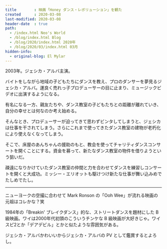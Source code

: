 ```yaml
---
title        : 映画「Honey ダンス・レボリューション」を観た
created      : 2020-03-08
last-modified: 2020-03-08
header-date  : true
path:
  - /index.html Neo's World
  - /blog/index.html Blog
  - /blog/2020/index.html 2020年
  - /blog/2020/03/index.html 03月
hidden-info:
  - original-blog: El Mylar
---
```


2003年。ジェシカ・アルバ主演。

バイトをしながら地域の子どもたちにダンスを教え、プロのダンサーを夢見るジェシカ・アルバ。運良く売れっ子プロデューサーの目に止まり、ミュージックビデオに出演するようになる。

有名になる一方、親友たちや、ダンス教室の子どもたちとの距離が離れていき、自分の幸せとは何なのか考え始める。

そんなとき、プロデューサーが迫ってきて思わずビンタしてしまうと、ジェシカは仕事を干されてしまう。さらにこれまで使ってきたダンス教室の建物が老朽化により使えなくなってしまう。

そこで、床屋のあんちゃんの援助のもと、教会を使ってチャリティダンスコンサートを開くことにする。資金を募って、新たなダンス教室の物件を借りようという狙いだ。

疎遠になりかけていたダンス教室の仲間と力を合わせてダンスを練習しコンサートを開くと大成功。ミッシー・エリオットも駆けつけ新たな仕事が舞い込みめでたしめでたし。

---

ニューヨークの空撮に合わせて Mark Ronson の「Ooh Wee」が流れる映画の元祖はコレかな？笑

1984年の「Breakin' ブレイクダンス」的な、ストリートダンスを題材にした B 級映画。ワイは2000年代初頭のこういうチンケな B 級映画が大好きじゃ。ワイスピ2とか「デアデビル」とかと似たような雰囲気がある。

ジェシカ・アルバかわいいからジェシカ・アルバの PV として鑑賞するとよろし。
